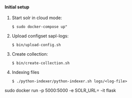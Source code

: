 #### Initial setup

1. Start solr in cloud mode:

    `$ sudo docker-compose up"`

2. Upload configset sapl-logs:

    `$ bin/upload-config.sh`

3. Create collection:

    `$ bin/create-collection.sh`

4. Indexing files

    `$ ./python-indexer/python-indexer.sh logs/<log-file>`


sudo docker run -p 5000:5000 -e SOLR_URL=<url> -it flask
